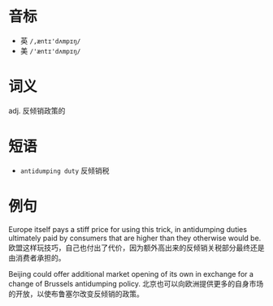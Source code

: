 # 音标

- 英 `/,æntɪ'dʌmpɪŋ/`
- 美 `/'æntɪ'dʌmpɪŋ/`

# 词义

adj. 反倾销政策的


# 短语

- `antidumping duty` 反倾销税

# 例句

Europe itself pays a stiff price for using this trick, in antidumping duties ultimately paid by consumers that are higher than they otherwise would be.
欧盟这样玩技巧，自己也付出了代价，因为额外高出来的反倾销关税部分最终还是由消费者承担的。

Beijing could offer additional market opening of its own in exchange for a change of Brussels antidumping policy.
北京也可以向欧洲提供更多的自身市场的开放，以使布鲁塞尔改变反倾销的政策。


